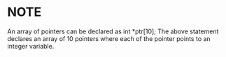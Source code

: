 # NOTE
An array of pointers can be declared as
int *ptr[10];
The above statement declares an array of 10 pointers where each of the pointer points to an integer 
variable. 